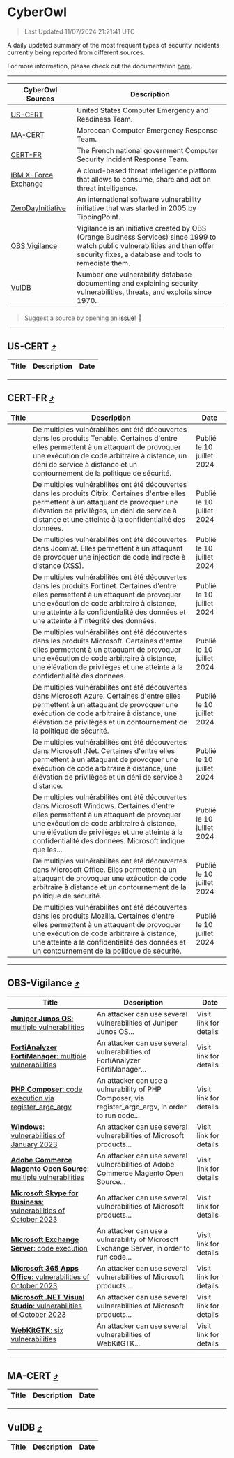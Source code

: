 
 <div id='top'></div>

# CyberOwl

 > Last Updated 11/07/2024 21:21:41 UTC
 
 A daily updated summary of the most frequent types of security incidents currently being reported from different sources.
 
 For more information, please check out the documentation [here](./docs/README.md).
 
 ---
 |CyberOwl Sources|Description|
 |---|---|
 |[US-CERT](#us-cert-arrow_heading_up)|United States Computer Emergency and Readiness Team.|
 |[MA-CERT](#ma-cert-arrow_heading_up)|Moroccan Computer Emergency Response Team.|
 |[CERT-FR](#cert-fr-arrow_heading_up)|The French national government Computer Security Incident Response Team.|
 |[IBM X-Force Exchange](#ibmcloud-arrow_heading_up)|A cloud-based threat intelligence platform that allows to consume, share and act on threat intelligence.|
 |[ZeroDayInitiative](#zerodayinitiative-arrow_heading_up)|An international software vulnerability initiative that was started in 2005 by TippingPoint.|
 |[OBS Vigilance](#obs-vigilance-arrow_heading_up)|Vigilance is an initiative created by OBS (Orange Business Services) since 1999 to watch public vulnerabilities and then offer security fixes, a database and tools to remediate them.|
 |[VulDB](#vuldb-arrow_heading_up)|Number one vulnerability database documenting and explaining security vulnerabilities, threats, and exploits since 1970.|
 
 > Suggest a source by opening an [issue](https://github.com/karimhabush/cyberowl/issues)! :raised_hands:
 ---

## US-CERT [:arrow_heading_up:](#cyberowl)

 |Title|Description|Date|
 |---|---|---|
 
 ---

## CERT-FR [:arrow_heading_up:](#cyberowl)

 |Title|Description|Date|
 |---|---|---|
 |[](https://www.cert.ssi.gouv.fr/avis/CERTFR-2024-AVI-0564/)|De multiples vulnérabilités ont été découvertes dans les produits Tenable. Certaines d'entre elles permettent à un attaquant de provoquer une exécution de code arbitraire à distance, un déni de service à distance et un contournement de la politique de sécurité.|Publié le 10 juillet 2024|
 |[](https://www.cert.ssi.gouv.fr/avis/CERTFR-2024-AVI-0563/)|De multiples vulnérabilités ont été découvertes dans les produits Citrix. Certaines d'entre elles permettent à un attaquant de provoquer une élévation de privilèges, un déni de service à distance et une atteinte à la confidentialité des données.|Publié le 10 juillet 2024|
 |[](https://www.cert.ssi.gouv.fr/avis/CERTFR-2024-AVI-0562/)|De multiples vulnérabilités ont été découvertes dans Joomla!. Elles permettent à un attaquant de provoquer une injection de code indirecte à distance (XSS).|Publié le 10 juillet 2024|
 |[](https://www.cert.ssi.gouv.fr/avis/CERTFR-2024-AVI-0561/)|De multiples vulnérabilités ont été découvertes dans les produits Fortinet. Certaines d'entre elles permettent à un attaquant de provoquer une exécution de code arbitraire à distance, une atteinte à la confidentialité des données et une atteinte à l'intégrité des données.|Publié le 10 juillet 2024|
 |[](https://www.cert.ssi.gouv.fr/avis/CERTFR-2024-AVI-0560/)|De multiples vulnérabilités ont été découvertes dans les produits Microsoft. Certaines d'entre elles permettent à un attaquant de provoquer une exécution de code arbitraire à distance, une élévation de privilèges et une atteinte à la confidentialité des données.|Publié le 10 juillet 2024|
 |[](https://www.cert.ssi.gouv.fr/avis/CERTFR-2024-AVI-0559/)|De multiples vulnérabilités ont été découvertes dans Microsoft Azure. Certaines d'entre elles permettent à un attaquant de provoquer une exécution de code arbitraire à distance, une élévation de privilèges et un contournement de la politique de sécurité.|Publié le 10 juillet 2024|
 |[](https://www.cert.ssi.gouv.fr/avis/CERTFR-2024-AVI-0558/)|De multiples vulnérabilités ont été découvertes dans Microsoft .Net. Certaines d'entre elles permettent à un attaquant de provoquer une exécution de code arbitraire à distance, une élévation de privilèges et un déni de service à distance.|Publié le 10 juillet 2024|
 |[](https://www.cert.ssi.gouv.fr/avis/CERTFR-2024-AVI-0557/)|De multiples vulnérabilités ont été découvertes dans Microsoft Windows. Certaines d'entre elles permettent à un attaquant de provoquer une exécution de code arbitraire à distance, une élévation de privilèges et une atteinte à la confidentialité des données. Microsoft indique que les...|Publié le 10 juillet 2024|
 |[](https://www.cert.ssi.gouv.fr/avis/CERTFR-2024-AVI-0556/)|De multiples vulnérabilités ont été découvertes dans Microsoft Office. Elles permettent à un attaquant de provoquer une exécution de code arbitraire à distance et un contournement de la politique de sécurité.|Publié le 10 juillet 2024|
 |[](https://www.cert.ssi.gouv.fr/avis/CERTFR-2024-AVI-0555/)|De multiples vulnérabilités ont été découvertes dans les produits Mozilla. Certaines d'entre elles permettent à un attaquant de provoquer une exécution de code arbitraire à distance, une atteinte à la confidentialité des données et un contournement de la politique de sécurité.|Publié le 10 juillet 2024|
 
 ---

## OBS-Vigilance [:arrow_heading_up:](#cyberowl)

 |Title|Description|Date|
 |---|---|---|
 |[<a href="https://vigilance.fr/vulnerability/Juniper-Junos-OS-multiple-vulnerabilities-42602" class="noirorange"><b>Juniper Junos OS</b>: multiple vulnerabilities</a>](https://vigilance.fr/vulnerability/Juniper-Junos-OS-multiple-vulnerabilities-42602)|An attacker can use several vulnerabilities of Juniper Junos OS...|Visit link for details|
 |[<a href="https://vigilance.fr/vulnerability/FortiAnalyzer-FortiManager-multiple-vulnerabilities-42598" class="noirorange"><b>FortiAnalyzer  FortiManager</b>: multiple vulnerabilities</a>](https://vigilance.fr/vulnerability/FortiAnalyzer-FortiManager-multiple-vulnerabilities-42598)|An attacker can use several vulnerabilities of FortiAnalyzer  FortiManager...|Visit link for details|
 |[<a href="https://vigilance.fr/vulnerability/PHP-Composer-code-execution-via-register-argc-argv-42591" class="noirorange"><b>PHP Composer</b>: code execution via register_argc_argv</a>](https://vigilance.fr/vulnerability/PHP-Composer-code-execution-via-register-argc-argv-42591)|An attacker can use a vulnerability of PHP Composer, via register_argc_argv, in order to run code...|Visit link for details|
 |[<a href="https://vigilance.fr/vulnerability/Windows-vulnerabilities-of-January-2023-40248" class="noirorange"><b>Windows</b>: vulnerabilities of January 2023</a>](https://vigilance.fr/vulnerability/Windows-vulnerabilities-of-January-2023-40248)|An attacker can use several vulnerabilities of Microsoft products...|Visit link for details|
 |[<a href="https://vigilance.fr/vulnerability/Adobe-Commerce-Magento-Open-Source-multiple-vulnerabilities-42584" class="noirorange"><b>Adobe Commerce  Magento Open Source</b>: multiple vulnerabilities</a>](https://vigilance.fr/vulnerability/Adobe-Commerce-Magento-Open-Source-multiple-vulnerabilities-42584)|An attacker can use several vulnerabilities of Adobe Commerce  Magento Open Source...|Visit link for details|
 |[<a href="https://vigilance.fr/vulnerability/Microsoft-Skype-for-Business-vulnerabilities-of-October-2023-42582" class="noirorange"><b>Microsoft Skype for Business</b>: vulnerabilities of October 2023</a>](https://vigilance.fr/vulnerability/Microsoft-Skype-for-Business-vulnerabilities-of-October-2023-42582)|An attacker can use several vulnerabilities of Microsoft products...|Visit link for details|
 |[<a href="https://vigilance.fr/vulnerability/Microsoft-Exchange-Server-code-execution-42580" class="noirorange"><b>Microsoft Exchange Server</b>: code execution</a>](https://vigilance.fr/vulnerability/Microsoft-Exchange-Server-code-execution-42580)|An attacker can use a vulnerability of Microsoft Exchange Server, in order to run code...|Visit link for details|
 |[<a href="https://vigilance.fr/vulnerability/Microsoft-365-Apps-Office-vulnerabilities-of-October-2023-42579" class="noirorange"><b>Microsoft 365 Apps  Office</b>: vulnerabilities of October 2023</a>](https://vigilance.fr/vulnerability/Microsoft-365-Apps-Office-vulnerabilities-of-October-2023-42579)|An attacker can use several vulnerabilities of Microsoft products...|Visit link for details|
 |[<a href="https://vigilance.fr/vulnerability/Microsoft-NET-Visual-Studio-vulnerabilities-of-October-2023-42578" class="noirorange"><b>Microsoft .NET  Visual Studio</b>: vulnerabilities of October 2023</a>](https://vigilance.fr/vulnerability/Microsoft-NET-Visual-Studio-vulnerabilities-of-October-2023-42578)|An attacker can use several vulnerabilities of Microsoft products...|Visit link for details|
 |[<a href="https://vigilance.fr/vulnerability/WebKitGTK-six-vulnerabilities-42576" class="noirorange"><b>WebKitGTK</b>: six vulnerabilities</a>](https://vigilance.fr/vulnerability/WebKitGTK-six-vulnerabilities-42576)|An attacker can use several vulnerabilities of WebKitGTK...|Visit link for details|
 
 ---

## MA-CERT [:arrow_heading_up:](#cyberowl)

 |Title|Description|Date|
 |---|---|---|
 
 ---

## VulDB [:arrow_heading_up:](#cyberowl)

 |Title|Description|Date|
 |---|---|---|
 